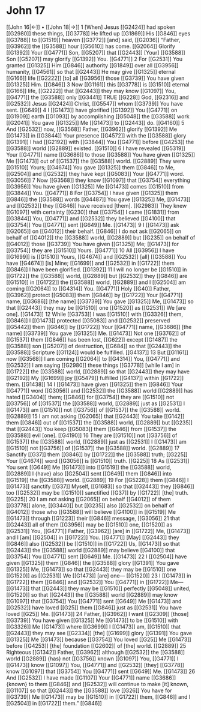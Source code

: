 # John 17
[[John 16|←]] • [[John 18|→]]
1 [When] Jesus [[G2424]] had spoken [[G2980]] these things, [[G3778]] He lifted up [[G1869]] His [[G846]] eyes [[G3788]] to [[G1519]] heaven [[G3772]] [and] said, [[G2036]] “Father, [[G3962]] the [[G3588]] hour [[G5610]] has come. [[G2064]] Glorify [[G1392]] Your [[G4771]] Son, [[G5207]] that [[G2443]] [Your] [[G3588]] Son [[G5207]] may glorify [[G1392]] You. [[G4771]] 
2 For [[G2531]] You granted [[G1325]] Him [[G846]] authority [[G1849]] over all [[G3956]] humanity, [[G4561]] so that [[G2443]] He may give [[G1325]] eternal [[G166]] life [[G2222]] [to] all [[G3956]] those [[G3739]] You have given [[G1325]] Him. [[G846]] 
3 Now [[G1161]] this [[G3778]] is [[G1510]] eternal [[G166]] life, [[G2222]] that [[G2443]] they may know [[G1097]] You, [[G4771]] the [[G3588]] only [[G3441]] TRUE [[G228]] God, [[G2316]] and [[G2532]] Jesus [[G2424]] Christ, [[G5547]] whom [[G3739]] You have sent. [[G649]] 
4 I [[G1473]] have glorified [[G1392]] You [[G4771]] on [[G1909]] earth [[G1093]] by accomplishing [[G5048]] the [[G3588]] work [[G2041]] You gave [[G1325]] Me [[G1473]] to [[G2443]] do. [[G4160]] 
5 And [[G2532]] now, [[G3568]] Father, [[G3962]] glorify [[G1392]] Me [[G1473]] in [[G3844]] Your presence [[G4572]] with the [[G3588]] glory [[G1391]] I had [[G2192]] with [[G3844]] You [[G4771]] before [[G4253]] the [[G3588]] world [[G2889]] existed. [[G1510]] 
6 I have revealed [[G5319]] Your [[G4771]] name [[G3686]] to those [[G3588]] You have given [[G1325]] Me [[G1473]] out of [[G1537]] the [[G3588]] world. [[G2889]] They were [[G1510]] Yours; [[G4674]] You gave [[G1325]] them [[G846]] to Me, [[G2504]] and [[G2532]] they have kept [[G5083]] Your [[G4771]] word. [[G3056]] 
7 Now [[G3568]] they know [[G1097]] that [[G3754]] everything [[G3956]] You have given [[G1325]] Me [[G1473]] comes [[G1510]] from [[G3844]] You. [[G4771]] 
8 For [[G3754]] I have given [[G1325]] them [[G846]] the [[G3588]] words [[G4487]] You gave [[G1325]] Me, [[G1473]] and [[G2532]] they [[G846]] have received [them]. [[G2983]] They knew [[G1097]] with certainty [[G230]] that [[G3754]] I came [[G1831]] from [[G3844]] You, [[G4771]] and [[G2532]] they believed [[G4100]] that [[G3754]] You [[G4771]] sent [[G649]] Me. [[G1473]] 
9 I [[G1473]] ask [[G2065]] on [[G4012]] their behalf. [[G846]] I do not ask [[G2065]] on behalf of [[G4012]] the [[G3588]] world, [[G2889]] but [[G235]] on behalf of [[G4012]] those [[G3739]] You have given [[G1325]] Me; [[G1473]] for [[G3754]] they are [[G1510]] Yours. [[G4771]] 
10 All [[G3956]] I have [[G1699]] is [[G1510]] Yours, [[G4674]] and [[G2532]] [all] [[G3588]] You have [[G4674]] [is] Mine; [[G1699]] and [[G2532]] in [[G1722]] them [[G846]] I have been glorified. [[G1392]] 
11 I will no longer be [[G1510]] in [[G1722]] the [[G3588]] world, [[G2889]] but [[G2532]] they [[G846]] are [[G1510]] in [[G1722]] the [[G3588]] world, [[G2889]] and I [[G2504]] am coming [[G2064]] to [[G4314]] You. [[G4771]] Holy [[G40]] Father, [[G3962]] protect [[G5083]] them [[G846]] by [[G1722]] Your [[G4771]] name, [[G3686]] [the name] [[G3739]] You gave [[G1325]] Me, [[G1473]] so that [[G2443]] they may be [[G1510]] one [[G1520]] as [[G2531]] We [are one]. [[G1473]] 
12 While [[G3753]] I was [[G1510]] with [[G3326]] them, [[G846]] I [[G1473]] protected [[G5083]] and [[G2532]] preserved [[G5442]] them [[G846]] by [[G1722]] Your [[G4771]] name, [[G3686]] [the name] [[G3739]] You gave [[G1325]] Me. [[G1473]] Not one [[G3762]] of [[G1537]] them [[G846]] has been lost, [[G622]] except [[G1487]] the [[G3588]] son [[G5207]] of destruction, [[G684]] so that [[G2443]] the [[G3588]] Scripture [[G1124]] would be fulfilled. [[G4137]] 
13 But [[G1161]] now [[G3568]] I am coming [[G2064]] to [[G4314]] You, [[G4771]] and [[G2532]] I am saying [[G2980]] these things [[G3778]] [while I am] in [[G1722]] the [[G3588]] world, [[G2889]] so that [[G2443]] they may have [[G2192]] My [[G1699]] joy [[G5479]] fulfilled [[G4137]] within [[G1722]] them. [[G1438]] 
14 I [[G1473]] have given [[G1325]] them [[G846]] Your [[G4771]] word [[G3056]] and [[G2532]] the [[G3588]] world [[G2889]] has hated [[G3404]] them; [[G846]] for [[G3754]] they are [[G1510]] not [[G3756]] of [[G1537]] the [[G3588]] world, [[G2889]] just as [[G2531]] I [[G1473]] am [[G1510]] not [[G3756]] of [[G1537]] the [[G3588]] world. [[G2889]] 
15 I am not asking [[G2065]] that [[G2443]] You take [[G142]] them [[G846]] out of [[G1537]] the [[G3588]] world, [[G2889]] but [[G235]] that [[G2443]] You keep [[G5083]] them [[G846]] from [[G1537]] the [[G3588]] evil [one]. [[G4190]] 
16 They are [[G1510]] not [[G3756]] of [[G1537]] the [[G3588]] world, [[G2889]] just as [[G2531]] I [[G1473]] am [[G1510]] not [[G3756]] of [[G1537]] the [[G3588]] world. [[G2889]] 
17 Sanctify [[G37]] them [[G846]] by [[G1722]] the [[G3588]] truth; [[G225]] Your [[G4674]] word [[G3056]] is [[G1510]] truth. [[G225]] 
18 As [[G2531]] You sent [[G649]] Me [[G1473]] into [[G1519]] the [[G3588]] world, [[G2889]] I {have} also [[G2504]] sent [[G649]] them [[G846]] into [[G1519]] the [[G3588]] world. [[G2889]] 
19 For [[G5228]] them [[G846]] I [[G1473]] sanctify [[G37]] Myself, [[G1683]] so that [[G2443]] they [[G846]] too [[G2532]] may be [[G1510]] sanctified [[G37]] by [[G1722]] [the] truth. [[G225]] 
20 I am not asking [[G2065]] on behalf [[G4012]] of them [[G3778]] alone, [[G3440]] but [[G235]] also [[G2532]] on behalf of [[G4012]] those who [[G3588]] will believe [[G4100]] in [[G1519]] Me [[G1473]] through [[G1223]] their [[G846]] message, [[G3056]] 
21 that [[G2443]] all of them [[G3956]] may be [[G1510]] one, [[G1520]] as [[G2531]] You, [[G4771]] Father, [[G3962]] [are] in [[G1722]] Me, [[G1473]] and I [am] [[G2504]] in [[G1722]] You. [[G4771]] [May] [[G2443]] they [[G846]] also [[G2532]] be [[G1510]] in [[G1722]] Us, [[G1473]] so that [[G2443]] the [[G3588]] world [[G2889]] may believe [[G4100]] that [[G3754]] You [[G4771]] sent [[G649]] Me. [[G1473]] 
22 I [[G2504]] have given [[G1325]] them [[G846]] the [[G3588]] glory [[G1391]] You gave [[G1325]] Me, [[G1473]] so that [[G2443]] they may be [[G1510]] one [[G1520]] as [[G2531]] We [[G1473]] [are] one— [[G1520]] 
23 I [[G1473]] in [[G1722]] them [[G846]] and [[G2532]] You [[G4771]] in [[G1722]] Me— [[G1473]] that [[G2443]] they may be [[G1510]] perfectly [[G5048]] united, [[G1520]] so that [[G2443]] the [[G3588]] world [[G2889]] may know [[G1097]] that [[G3754]] You [[G4771]] sent [[G649]] Me [[G1473]] and [[G2532]] have loved [[G25]] them [[G846]] just as [[G2531]] You have loved [[G25]] Me. [[G1473]] 
24 Father, [[G3962]] I want [[G2309]] [those] [[G3739]] You have given [[G1325]] Me [[G1473]] to be [[G1510]] with [[G3326]] Me [[G1473]] where [[G3699]] I [[G1473]] am, [[G1510]] that [[G2443]] they may see [[G2334]] [the] [[G1699]] glory [[G1391]] You gave [[G1325]] Me [[G1473]] because [[G3754]] You loved [[G25]] Me [[G1473]] before [[G4253]] [the] foundation [[G2602]] of [the] world. [[G2889]] 
25 Righteous [[G1342]] Father, [[G3962]] although [[G2532]] the [[G3588]] world [[G2889]] {has} not [[G3756]] known [[G1097]] You, [[G4771]] I [[G1473]] know [[G1097]] You, [[G4771]] and [[G2532]] [they] [[G3778]] know [[G1097]] that [[G3754]] You [[G4771]] sent [[G649]] Me. [[G1473]] 
26 And [[G2532]] I have made [[G1107]] Your [[G4771]] name [[G3686]] {known} to them [[G846]] and [[G2532]] will continue to make [it] known, [[G1107]] so that [[G2443]] the [[G3588]] love [[G26]] You have for [[G3739]] Me [[G1473]] may be [[G1510]] in [[G1722]] them, [[G846]] and I [[G2504]] in [[G1722]] them.” [[G846]] 

